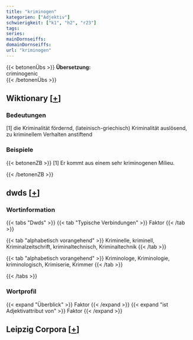 ```yaml
---
title: "kriminogen"
kategorien: ["Adjektiv"]
schwierigkeit: ["k1", "h2", "r23"]
tags:
series:
mainDornseiffs:
domainDornseiffs:
url: "kriminogen"
---
```


{{< betonenÜbs >}}
**Übersetzung:**  
criminogenic  
{{< /betonenÜbs >}}

## Wiktionary [[+](https://de.wiktionary.org/wiki/kriminogen)]

### Bedeutungen
[1] die Kriminalität fördernd, (lateinisch-griechisch) Kriminalität auslösend, zu kriminellem Verhalten anstiftend  

### Beispiele
{{< betonenZB >}}
[1] Er kommt aus einem sehr kriminogenen Milieu.  

{{< /betonenZB >}}


## dwds [[+](https://www.dwds.de/wb/kriminogen)]

### Wortinformation
{{< tabs "Dwds" >}}
{{< tab "Typische Verbindungen" >}}
Faktor
{{< /tab >}}

{{< tab "alphabetisch vorangehend" >}}
Kriminelle, kriminell, Kriminalzeitschrift, kriminaltechnisch, Kriminaltechnik
{{< /tab >}}

{{< tab "alphabetisch vorangehend" >}}
Kriminologe, Kriminologie, kriminologisch, Krimiserie, Krimmer
{{< /tab >}}

{{< /tabs >}}

### Wortprofil
{{< expand "Überblick" >}} Faktor {{< /expand >}}
{{< expand "ist Adjektivattribut von" >}} Faktor {{< /expand >}}

## Leipzig Corpora [[+](https://corpora.uni-leipzig.de/en/res?word=kriminogen&corpusId=deu_newscrawl-public_2018)]

